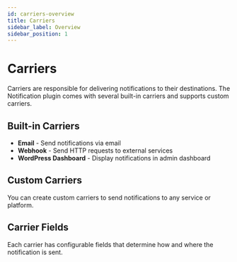 ```yaml
---
id: carriers-overview
title: Carriers
sidebar_label: Overview
sidebar_position: 1
---
```


# Carriers

Carriers are responsible for delivering notifications to their destinations. The Notification plugin comes with several built-in carriers and supports custom carriers.

## Built-in Carriers

- **Email** - Send notifications via email
- **Webhook** - Send HTTP requests to external services
- **WordPress Dashboard** - Display notifications in admin dashboard

## Custom Carriers

You can create custom carriers to send notifications to any service or platform.

## Carrier Fields

Each carrier has configurable fields that determine how and where the notification is sent.